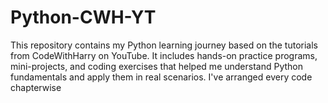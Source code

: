 # Python-CWH-YT
This repository contains my Python learning journey based on the tutorials from CodeWithHarry on YouTube. It includes hands-on practice programs, mini-projects, and coding exercises that helped me understand Python fundamentals and apply them in real scenarios.
I've arranged every code chapterwise